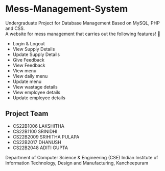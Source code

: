 # Mess-Management-System

Undergraduate Project for Database Management Based on MySQL, PHP and CSS.<br>
A website for mess management that carries out the following features! 🎉
- Login & Logout
- View Supply Details
- Update Supply Details
- Give Feedback
- View Feedback
- View menu
- View daily menu
- Update menu
- View wastage details
- View employee details
- Update employee details

## Project Team
* CS22B1006 LAKSHITHA
* CS22B1100 SRINIDHI
* CS22B2009 SRIHITHA PULAPA
* CS22B2017 DHANUSH
* CS22B2048 ADITI GUPTA

Department of Computer Science & Engineering (CSE)
Indian Institute of Information Technology, Design and Manufacturing, Kancheepuram

